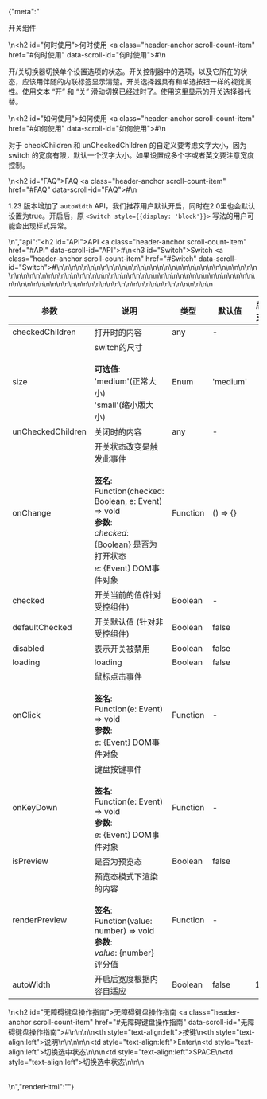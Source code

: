 {"meta":"<p>&#x5F00;&#x5173;&#x7EC4;&#x4EF6;</p>\n<h2 id=\"&#x4F55;&#x65F6;&#x4F7F;&#x7528;\">&#x4F55;&#x65F6;&#x4F7F;&#x7528; <a class=\"header-anchor scroll-count-item\" href=\"#&#x4F55;&#x65F6;&#x4F7F;&#x7528;\" data-scroll-id=\"&#x4F55;&#x65F6;&#x4F7F;&#x7528;\">#</a></h2>\n<p>&#x5F00;/&#x5173;&#x5207;&#x6362;&#x5668;&#x5207;&#x6362;&#x5355;&#x4E2A;&#x8BBE;&#x7F6E;&#x9009;&#x9879;&#x7684;&#x72B6;&#x6001;&#x3002;&#x5F00;&#x5173;&#x63A7;&#x5236;&#x5668;&#x4E2D;&#x7684;&#x9009;&#x9879;&#xFF0C;&#x4EE5;&#x53CA;&#x5B83;&#x6240;&#x5728;&#x7684;&#x72B6;&#x6001;&#xFF0C;&#x5E94;&#x8BE5;&#x7528;&#x4F34;&#x968F;&#x7684;&#x5185;&#x8054;&#x6807;&#x7B7E;&#x663E;&#x793A;&#x6E05;&#x695A;&#x3002;&#x5F00;&#x5173;&#x9009;&#x62E9;&#x5668;&#x5177;&#x6709;&#x548C;&#x5355;&#x9009;&#x6309;&#x94AE;&#x4E00;&#x6837;&#x7684;&#x89C6;&#x89C9;&#x5C5E;&#x6027;&#x3002;&#x4F7F;&#x7528;&#x6587;&#x672C; &#x201C;&#x5F00;&#x201D; &#x548C; &#x201C;&#x5173;&#x201D; &#x6ED1;&#x52A8;&#x5207;&#x6362;&#x5DF2;&#x7ECF;&#x8FC7;&#x65F6;&#x4E86;&#x3002;&#x4F7F;&#x7528;&#x8FD9;&#x91CC;&#x663E;&#x793A;&#x7684;&#x5F00;&#x5173;&#x9009;&#x62E9;&#x5668;&#x4EE3;&#x66FF;&#x3002;</p>\n<h2 id=\"&#x5982;&#x4F55;&#x4F7F;&#x7528;\">&#x5982;&#x4F55;&#x4F7F;&#x7528; <a class=\"header-anchor scroll-count-item\" href=\"#&#x5982;&#x4F55;&#x4F7F;&#x7528;\" data-scroll-id=\"&#x5982;&#x4F55;&#x4F7F;&#x7528;\">#</a></h2>\n<p>&#x5BF9;&#x4E8E; checkChildren &#x548C; unCheckedChildren &#x7684;&#x81EA;&#x5B9A;&#x4E49;&#x8981;&#x8003;&#x8651;&#x6587;&#x5B57;&#x5927;&#x5C0F;&#xFF0C;&#x56E0;&#x4E3A; switch &#x7684;&#x5BBD;&#x5EA6;&#x6709;&#x9650;&#xFF0C;&#x9ED8;&#x8BA4;&#x4E00;&#x4E2A;&#x6C49;&#x5B57;&#x5927;&#x5C0F;&#x3002;&#x5982;&#x679C;&#x8BBE;&#x7F6E;&#x6210;&#x591A;&#x4E2A;&#x5B57;&#x6216;&#x8005;&#x82F1;&#x6587;&#x8981;&#x6CE8;&#x610F;&#x5BBD;&#x5EA6;&#x63A7;&#x5236;&#x3002;</p>\n<h2 id=\"FAQ\">FAQ <a class=\"header-anchor scroll-count-item\" href=\"#FAQ\" data-scroll-id=\"FAQ\">#</a></h2>\n<p>1.23 &#x7248;&#x672C;&#x589E;&#x52A0;&#x4E86; <code>autoWidth</code> API&#xFF0C;&#x6211;&#x4EEC;&#x63A8;&#x8350;&#x7528;&#x6237;&#x9ED8;&#x8BA4;&#x5F00;&#x542F;&#xFF0C;&#x540C;&#x65F6;&#x5728;2.0&#x91CC;&#x4E5F;&#x4F1A;&#x9ED8;&#x8BA4;&#x8BBE;&#x7F6E;&#x4E3A;true&#x3002;&#x5F00;&#x542F;&#x540E;&#xFF0C;&#x539F; <code>&lt;Switch style={{display: &apos;block&apos;}}&gt;</code> &#x5199;&#x6CD5;&#x7684;&#x7528;&#x6237;&#x53EF;&#x80FD;&#x4F1A;&#x51FA;&#x73B0;&#x6837;&#x5F0F;&#x5F02;&#x5E38;&#x3002;</p>\n","api":"<h2 id=\"API\">API <a class=\"header-anchor scroll-count-item\" href=\"#API\" data-scroll-id=\"API\">#</a></h2>\n<h3 id=\"Switch\">Switch <a class=\"header-anchor scroll-count-item\" href=\"#Switch\" data-scroll-id=\"Switch\">#</a></h3>\n<table>\n<thead>\n<tr>\n<th>&#x53C2;&#x6570;</th>\n<th>&#x8BF4;&#x660E;</th>\n<th>&#x7C7B;&#x578B;</th>\n<th>&#x9ED8;&#x8BA4;&#x503C;</th>\n<th>&#x7248;&#x672C;&#x652F;&#x6301;</th>\n</tr>\n</thead>\n<tbody>\n<tr>\n<td>checkedChildren</td>\n<td>&#x6253;&#x5F00;&#x65F6;&#x7684;&#x5185;&#x5BB9;</td>\n<td>any</td>\n<td>-</td>\n<td></td>\n</tr>\n<tr>\n<td>size</td>\n<td>switch&#x7684;&#x5C3A;&#x5BF8;<br><br><strong>&#x53EF;&#x9009;&#x503C;</strong>:<br>&apos;medium&apos;(&#x6B63;&#x5E38;&#x5927;&#x5C0F;)<br>&apos;small&apos;(&#x7F29;&#x5C0F;&#x7248;&#x5927;&#x5C0F;)</td>\n<td>Enum</td>\n<td>&apos;medium&apos;</td>\n<td></td>\n</tr>\n<tr>\n<td>unCheckedChildren</td>\n<td>&#x5173;&#x95ED;&#x65F6;&#x7684;&#x5185;&#x5BB9;</td>\n<td>any</td>\n<td>-</td>\n<td></td>\n</tr>\n<tr>\n<td>onChange</td>\n<td>&#x5F00;&#x5173;&#x72B6;&#x6001;&#x6539;&#x53D8;&#x662F;&#x89E6;&#x53D1;&#x6B64;&#x4E8B;&#x4EF6;<br><br><strong>&#x7B7E;&#x540D;</strong>:<br>Function(checked: Boolean, e: Event) =&gt; void<br><strong>&#x53C2;&#x6570;</strong>:<br><em>checked</em>: {Boolean} &#x662F;&#x5426;&#x4E3A;&#x6253;&#x5F00;&#x72B6;&#x6001;<br><em>e</em>: {Event} DOM&#x4E8B;&#x4EF6;&#x5BF9;&#x8C61;</td>\n<td>Function</td>\n<td>() =&gt; {}</td>\n<td></td>\n</tr>\n<tr>\n<td>checked</td>\n<td>&#x5F00;&#x5173;&#x5F53;&#x524D;&#x7684;&#x503C;(&#x9488;&#x5BF9;&#x53D7;&#x63A7;&#x7EC4;&#x4EF6;)</td>\n<td>Boolean</td>\n<td>-</td>\n<td></td>\n</tr>\n<tr>\n<td>defaultChecked</td>\n<td>&#x5F00;&#x5173;&#x9ED8;&#x8BA4;&#x503C; (&#x9488;&#x5BF9;&#x975E;&#x53D7;&#x63A7;&#x7EC4;&#x4EF6;)</td>\n<td>Boolean</td>\n<td>false</td>\n<td></td>\n</tr>\n<tr>\n<td>disabled</td>\n<td>&#x8868;&#x793A;&#x5F00;&#x5173;&#x88AB;&#x7981;&#x7528;</td>\n<td>Boolean</td>\n<td>false</td>\n<td></td>\n</tr>\n<tr>\n<td>loading</td>\n<td>loading</td>\n<td>Boolean</td>\n<td>false</td>\n<td></td>\n</tr>\n<tr>\n<td>onClick</td>\n<td>&#x9F20;&#x6807;&#x70B9;&#x51FB;&#x4E8B;&#x4EF6;<br><br><strong>&#x7B7E;&#x540D;</strong>:<br>Function(e: Event) =&gt; void<br><strong>&#x53C2;&#x6570;</strong>:<br><em>e</em>: {Event} DOM&#x4E8B;&#x4EF6;&#x5BF9;&#x8C61;</td>\n<td>Function</td>\n<td>-</td>\n<td></td>\n</tr>\n<tr>\n<td>onKeyDown</td>\n<td>&#x952E;&#x76D8;&#x6309;&#x952E;&#x4E8B;&#x4EF6;<br><br><strong>&#x7B7E;&#x540D;</strong>:<br>Function(e: Event) =&gt; void<br><strong>&#x53C2;&#x6570;</strong>:<br><em>e</em>: {Event} DOM&#x4E8B;&#x4EF6;&#x5BF9;&#x8C61;</td>\n<td>Function</td>\n<td>-</td>\n<td></td>\n</tr>\n<tr>\n<td>isPreview</td>\n<td>&#x662F;&#x5426;&#x4E3A;&#x9884;&#x89C8;&#x6001;</td>\n<td>Boolean</td>\n<td>false</td>\n<td></td>\n</tr>\n<tr>\n<td>renderPreview</td>\n<td>&#x9884;&#x89C8;&#x6001;&#x6A21;&#x5F0F;&#x4E0B;&#x6E32;&#x67D3;&#x7684;&#x5185;&#x5BB9;<br><br><strong>&#x7B7E;&#x540D;</strong>:<br>Function(value: number) =&gt; void<br><strong>&#x53C2;&#x6570;</strong>:<br><em>value</em>: {number} &#x8BC4;&#x5206;&#x503C;</td>\n<td>Function</td>\n<td>-</td>\n<td></td>\n</tr>\n<tr>\n<td>autoWidth</td>\n<td>&#x5F00;&#x542F;&#x540E;&#x5BBD;&#x5EA6;&#x6839;&#x636E;&#x5185;&#x5BB9;&#x81EA;&#x9002;&#x5E94;</td>\n<td>Boolean</td>\n<td>false</td>\n<td>1.23</td>\n</tr>\n</tbody>\n</table>\n<h2 id=\"&#x65E0;&#x969C;&#x788D;&#x952E;&#x76D8;&#x64CD;&#x4F5C;&#x6307;&#x5357;\">&#x65E0;&#x969C;&#x788D;&#x952E;&#x76D8;&#x64CD;&#x4F5C;&#x6307;&#x5357; <a class=\"header-anchor scroll-count-item\" href=\"#&#x65E0;&#x969C;&#x788D;&#x952E;&#x76D8;&#x64CD;&#x4F5C;&#x6307;&#x5357;\" data-scroll-id=\"&#x65E0;&#x969C;&#x788D;&#x952E;&#x76D8;&#x64CD;&#x4F5C;&#x6307;&#x5357;\">#</a></h2>\n<table>\n<thead>\n<tr>\n<th style=\"text-align:left\">&#x6309;&#x952E;</th>\n<th style=\"text-align:left\">&#x8BF4;&#x660E;</th>\n</tr>\n</thead>\n<tbody>\n<tr>\n<td style=\"text-align:left\">Enter</td>\n<td style=\"text-align:left\">&#x5207;&#x6362;&#x9009;&#x4E2D;&#x72B6;&#x6001;</td>\n</tr>\n<tr>\n<td style=\"text-align:left\">SPACE</td>\n<td style=\"text-align:left\">&#x5207;&#x6362;&#x9009;&#x4E2D;&#x72B6;&#x6001;</td>\n</tr>\n</tbody>\n</table>\n","renderHtml":"<script>(function(){var import_next = require(\"@alifd/next\");\nvar import_next2 = require(\"@alifd/next\");\nvar import_next3 = require(\"@alifd/next\");\nwindow.loadingRenderScript = function(loading, showMessage = true) {\n  try {\n    if (loading) {\n      ReactDOM.render(/* @__PURE__ */ React.createElement(import_next2.Loading, { visible: true, fullScreen: true }), document.getElementById(\"demo-loading-state\"));\n      return;\n    }\n    ReactDOM.unmountComponentAtNode(document.getElementById(\"demo-loading-state\"));\n    showMessage && import_next3.Message.success(window.localStorage.liveDemo === \"true\" ? \"\\u5207\\u6362\\u5230\\u5728\\u7EBF\\u7F16\\u8F91\\u6A21\\u5F0F\\u6210\\u529F\\uFF0C\\u70B9\\u51FB\\u4EE3\\u7801\\u533A\\u57DF\\u5373\\u53EF\\u7F16\\u8F91\\u9884\\u89C8\\u3002\" : \"\\u5207\\u6362\\u5230\\u9884\\u89C8\\u6A21\\u5F0F\\u6210\\u529F\\uFF0C\\u4EE3\\u7801\\u5C55\\u793A\\u4E3A\\u53EA\\u8BFB\\u6A21\\u5F0F\\u3002\");\n  } catch (e) {\n    import_next3.Message.error(window.localStorage.liveDemo === \"true\" ? \"\\u5207\\u6362\\u5230\\u5728\\u7EBF\\u7F16\\u8F91\\u6A21\\u5F0F\\u5931\\u8D25\\uFF0C\\u8BF7\\u8054\\u7CFB\\u7BA1\\u7406\\u5458\\u3002\" : \"\\u5207\\u6362\\u5230\\u9884\\u89C8\\u6A21\\u5F0F\\u5931\\u8D25\\uFF0C\\u8BF7\\u8054\\u7CFB\\u7BA1\\u7406\\u5458\\u3002\");\n  }\n};\nwindow.demoNames = [];\nwindow.renderFuncs = [];\nReactDOM.render(/* @__PURE__ */ React.createElement(React.Fragment, null, /* @__PURE__ */ React.createElement(\"span\", { id: \"live-demo\", role: \"img\", \"aria-label\": \"edit\", className: \"code-box-expand-trigger\" }, /* @__PURE__ */ React.createElement(\n  import_next.Balloon.Tooltip,\n  {\n    align: \"b\",\n    style: { maxWidth: 320, marginTop: 24 },\n    trigger: /* @__PURE__ */ React.createElement(\n      \"svg\",\n      {\n        id: \"live-on\",\n        viewBox: \"0 0 16 16\",\n        focusable: \"false\",\n        className: \"\",\n        \"data-icon\": \"edit\",\n        width: \"1em\",\n        height: \"1em\",\n        fill: \"currentColor\",\n        \"aria-hidden\": \"true\",\n        style: { boxSizing: \"border-box\", border: \"1.8 solid rgba(0, 0, 0, .45)\", width: 20, height: 20, padding: 2 }\n      },\n      /* @__PURE__ */ React.createElement(\"path\", { d: \"M9.69559557,3.62666667 L2.20866223,11.1146667 L1.8673289,12.3562667 L3.1153289,12.0181333 L10.6011956,4.53226667 L9.69559557,3.62666667 Z M10.4497289,2.87253333 L11.3553289,3.77813333 L12.2673289,2.86613333 C12.4290988,2.70436348 12.4922771,2.46857876 12.4330652,2.24759702 C12.3738533,2.02661528 12.201247,1.85400889 11.9802652,1.79479701 C11.7592835,1.73558513 11.5234988,1.79876346 11.3617289,1.96053333 L10.4497289,2.87253333 L10.4497289,2.87253333 Z M13.0203956,1.20639113 C13.3405419,1.52647328 13.5204044,1.96062968 13.5204044,2.41333333 C13.5204044,2.86603699 13.3405419,3.30019339 13.0203956,3.62026667 L3.6689289,12.9728 L0.346262232,13.8741333 L1.25506223,10.5589333 L10.6075956,1.20639113 C10.9276688,0.886253633 11.3618252,0.706391131 11.8145289,0.706391131 C12.2672326,0.706391131 12.701389,0.886253633 13.0214622,1.20639113 L13.0203956,1.20639113 Z M1,15 L11,15 L11,16 L1,16 L1,15 Z\" })\n    )\n  },\n  /* @__PURE__ */ React.createElement(\"span\", null, \"\\u4F7F\\u7528\\u5728\\u7EBF\\u7F16\\u8F91\\u6A21\\u5F0F\")\n), /* @__PURE__ */ React.createElement(\n  import_next.Balloon.Tooltip,\n  {\n    align: \"b\",\n    style: { maxWidth: 320, marginTop: 24 },\n    trigger: /* @__PURE__ */ React.createElement(\n      \"svg\",\n      {\n        id: \"live-off\",\n        viewBox: \"0 0 16 16\",\n        focusable: \"false\",\n        className: \"\",\n        \"data-icon\": \"edit\",\n        width: \"1em\",\n        height: \"1em\",\n        \"aria-hidden\": \"true\",\n        style: { boxSizing: \"border-box\", border: \"1.8 solid rgba(0, 0, 0, .45)\", width: 20, height: 20, padding: 2, display: \"none\" }\n      },\n      /* @__PURE__ */ React.createElement(\"path\", { d: \"M9.69559557,3.62666667 L2.20866223,11.1146667 L1.8673289,12.3562667 L3.1153289,12.0181333 L10.6011956,4.53226667 L9.69559557,3.62666667 Z M10.4497289,2.87253333 L11.3553289,3.77813333 L12.2673289,2.86613333 C12.4290988,2.70436348 12.4922771,2.46857876 12.4330652,2.24759702 C12.3738533,2.02661528 12.201247,1.85400889 11.9802652,1.79479701 C11.7592835,1.73558513 11.5234988,1.79876346 11.3617289,1.96053333 L10.4497289,2.87253333 L10.4497289,2.87253333 Z M13.0203956,1.20639113 C13.3405419,1.52647328 13.5204044,1.96062968 13.5204044,2.41333333 C13.5204044,2.86603699 13.3405419,3.30019339 13.0203956,3.62026667 L3.6689289,12.9728 L0.346262232,13.8741333 L1.25506223,10.5589333 L10.6075956,1.20639113 C10.9276688,0.886253633 11.3618252,0.706391131 11.8145289,0.706391131 C12.2672326,0.706391131 12.701389,0.886253633 13.0214622,1.20639113 L13.0203956,1.20639113 Z M1,15 L11,15 L11,16 L1,16 L1,15 Z\" })\n    )\n  },\n  /* @__PURE__ */ React.createElement(\"span\", null, \"\\u4F7F\\u7528\\u9884\\u89C8\\u6A21\\u5F0F\")\n)), /* @__PURE__ */ React.createElement(\n  import_next.Balloon.Tooltip,\n  {\n    align: \"b\",\n    style: { maxWidth: 320 },\n    trigger: /* @__PURE__ */ React.createElement(\"span\", { id: \"expand-all\", role: \"img\", \"aria-label\": \"code\", className: \"code-box-expand-trigger\" }, /* @__PURE__ */ React.createElement(\n      \"svg\",\n      {\n        id: \"all-not-expand\",\n        viewBox: \"0 0 16 16\",\n        focusable: \"false\",\n        className: \"\",\n        \"data-icon\": \"code\",\n        fill: \"currentColor\",\n        \"aria-hidden\": \"true\",\n        style: { padding: \"2px 0\" }\n      },\n      /* @__PURE__ */ React.createElement(\"path\", { d: \"M16,0 L16,16 L0,16 L0,0 L16,0 Z M15,1 L1,1 L1,15 L15,15 L15,1 Z M13,11 L13,12 L8,12 L8,11 L13,11 Z M3.33419059,3.86073652 L7.22040532,7.74695124 L3.33419127,11.6331801 L2.62708313,10.9260747 L5.806,7.747 L2.62708313,4.5678433 L3.33419059,3.86073652 Z\" })\n    ), /* @__PURE__ */ React.createElement(\n      \"svg\",\n      {\n        id: \"all-expanded\",\n        viewBox: \"0 0 16 16\",\n        focusable: \"false\",\n        className: \"\",\n        \"data-icon\": \"code\",\n        width: \"1em\",\n        height: \"1em\",\n        \"aria-hidden\": \"true\",\n        style: { display: \"none\", padding: \"2px 0\" }\n      },\n      /* @__PURE__ */ React.createElement(\"path\", { d: \"M16,0 L16,16 L0,16 L0,0 L16,0 Z M15,1 L1,1 L1,15 L15,15 L15,1 Z M13,11 L13,12 L8,12 L8,11 L13,11 Z M3.33419059,3.86073652 L7.22040532,7.74695124 L3.33419127,11.6331801 L2.62708313,10.9260747 L5.806,7.747 L2.62708313,4.5678433 L3.33419059,3.86073652 Z\" })\n    ))\n  },\n  /* @__PURE__ */ React.createElement(\"span\", null, \"\\u5C55\\u5F00\\u6240\\u6709\\u4EE3\\u7801\")\n), /* @__PURE__ */ React.createElement(\n  import_next.Balloon.Tooltip,\n  {\n    align: \"b\",\n    style: { maxWidth: 320 },\n    trigger: /* @__PURE__ */ React.createElement(\"span\", { id: \"debug-demo\", role: \"img\", \"aria-label\": \"debug\", className: \"code-box-expand-trigger\" }, /* @__PURE__ */ React.createElement(\"svg\", { id: \"debug-hide\", width: \"20px\", height: \"20px\", viewBox: \"0 0 20 20\", fill: \"currentColor\" }, /* @__PURE__ */ React.createElement(\"path\", { d: \"M16.413,5.123 L17.497,5.125 L17.4938579,5.24712566 C17.4124011,6.50550853 16.4031377,7.52061238 15.1270346,7.59281941 L15.1270346,7.59281941 L14.7841667,7.60199902 L14.7841667,9.95 L17.834,9.95 L17.831,10.959 L14.7841667,10.9566667 L14.7841667,13.0316667 L14.7801982,13.2199617 L14.7627557,13.5369659 L14.8923079,13.5922729 L15.0760387,13.6769401 C16.2193459,14.2436639 16.9714896,15.3821922 17.0442066,16.6561778 L17.0442066,16.6561778 L17.049,16.817 L16.041,16.815 L16.0369034,16.6766262 C15.977166,15.8346669 15.5050511,15.0825334 14.7825181,14.6606226 L14.7825181,14.6606226 L14.5732891,14.538447 L14.4929745,14.7670366 L14.3977548,15.0175969 C13.9586581,16.0904742 13.1783448,16.9922153 12.1738893,17.5807743 C11.3678119,18.0526063 10.4502591,18.3006331 9.5161454,18.2991922 C8.58163819,18.3008405 7.66433888,18.0528072 6.8585976,17.5807666 C5.77722924,16.9468191 4.95575892,15.9497869 4.54036671,14.767059 L4.54036671,14.767059 L4.46020284,14.5388119 L4.25109728,14.6604582 L4.09864344,14.7565156 C3.45588133,15.1940269 3.04845604,15.9027194 2.99379785,16.67833 L2.99379785,16.67833 L2.988,16.817 L1.981,16.815 L1.98660477,16.6560529 C2.06302813,15.314598 2.89278604,14.1232567 4.13931435,13.5914585 L4.13931435,13.5914585 L4.26860859,13.5362986 L4.24966701,13.2084637 L4.24663589,13.0264918 L4.24666666,10.955 L1.197,10.955 L1.2,9.946 L4.24666666,9.94916666 L4.24666666,7.59660523 L4.04660524,7.59666667 L3.84744418,7.58883329 C3.25325975,7.54182361 2.6925671,7.28480262 2.2680489,6.86028442 L2.2680489,6.86028442 L2.13280475,6.71387571 C1.78900766,6.31075438 1.58128642,5.80905308 1.53950003,5.28088914 L1.53950003,5.28088914 L1.533,5.123 L2.618,5.125 L2.62315839,5.21874346 C2.68759515,5.89583723 3.22449438,6.44084418 3.90945934,6.5057741 L3.90945934,6.5057741 L4.03681945,6.51225743 L14.9841667,6.5125 L15.1220431,6.50595782 C15.8026115,6.44103331 16.3435021,5.90036306 16.4084549,5.21958988 L16.4084549,5.21958988 L16.413,5.123 Z M13.7,7.59664574 L5.33083334,7.59752091 L5.33083334,13.0325 L5.33809023,13.2809236 C5.37672347,13.9404662 5.56904731,14.574915 5.90158405,15.1427371 C6.4707333,16.1166781 7.40862559,16.8201762 8.50312303,17.0940194 L8.50312303,17.0940194 L8.97333334,17.1966415 L8.973,9.244 L10.061,9.247 L10.0583333,17.1899644 L10.2957078,17.1448102 L10.5315479,17.0928761 C11.6216842,16.8196938 12.5603581,16.1186245 13.1309897,15.1426111 C13.4628207,14.5757511 13.6554534,13.9381428 13.6930063,13.2822658 L13.6930063,13.2822658 L13.7,13.0380922 L13.7,7.59664574 Z M9.67166666,1.2 L9.94946991,1.20765814 C10.5902009,1.24335099 11.1774701,1.40349507 11.6876465,1.68145803 C12.2650485,1.99511049 12.7390562,2.46911818 13.0525889,3.04630002 L13.0525889,3.04630002 L13.1645227,3.26967079 C13.3738758,3.72555777 13.495913,4.2354958 13.5265083,4.78469633 L13.5265083,4.78469633 L13.533,5.021 L12.527,5.019 L12.5208902,4.8181819 C12.4911588,4.33711391 12.3726061,3.90241819 12.1697037,3.53081905 C11.9481223,3.12205789 11.6121088,2.78604432 11.2028132,2.56417225 C10.828898,2.35743243 10.3832897,2.23842323 9.88647544,2.21195 L9.88647544,2.21195 L9.67656315,2.20672661 L9.35916666,2.20666666 L9.11516207,2.2140909 C8.63471889,2.24374606 8.20055659,2.3619904 7.82860231,2.56430863 C7.41544155,2.79041125 7.08700404,3.11884877 6.86198002,3.5307879 L6.86198002,3.5307879 L6.76748586,3.72015117 C6.62182946,4.04481669 6.53549448,4.41405034 6.51076216,4.81686753 L6.51076216,4.81686753 L6.504,5.021 L5.497,5.019 L5.5043248,4.78469675 C5.54001765,4.1439658 5.70016173,3.55669654 5.97812469,3.04652017 C6.29196922,2.46904388 6.76626177,1.99502471 7.34373435,1.68161345 C7.86205179,1.39947142 8.45947065,1.23827271 9.11167854,1.20558259 L9.11167854,1.20558259 L9.36451498,1.19994903 L9.67166666,1.2 Z\" })), /* @__PURE__ */ React.createElement(\"svg\", { id: \"debug-show\", width: \"20px\", height: \"20px\", viewBox: \"0 0 20 20\", style: { display: \"none\" } }, /* @__PURE__ */ React.createElement(\"path\", { d: \"M16.413,5.123 L17.497,5.125 L17.4938579,5.24712566 C17.4124011,6.50550853 16.4031377,7.52061238 15.1270346,7.59281941 L15.1270346,7.59281941 L14.7841667,7.60199902 L14.7841667,9.95 L17.834,9.95 L17.831,10.959 L14.7841667,10.9566667 L14.7841667,13.0316667 L14.7801982,13.2199617 L14.7627557,13.5369659 L14.8923079,13.5922729 L15.0760387,13.6769401 C16.2193459,14.2436639 16.9714896,15.3821922 17.0442066,16.6561778 L17.0442066,16.6561778 L17.049,16.817 L16.041,16.815 L16.0369034,16.6766262 C15.977166,15.8346669 15.5050511,15.0825334 14.7825181,14.6606226 L14.7825181,14.6606226 L14.5732891,14.538447 L14.4929745,14.7670366 L14.3977548,15.0175969 C13.9586581,16.0904742 13.1783448,16.9922153 12.1738893,17.5807743 C11.3678119,18.0526063 10.4502591,18.3006331 9.5161454,18.2991922 C8.58163819,18.3008405 7.66433888,18.0528072 6.8585976,17.5807666 C5.77722924,16.9468191 4.95575892,15.9497869 4.54036671,14.767059 L4.54036671,14.767059 L4.46020284,14.5388119 L4.25109728,14.6604582 L4.09864344,14.7565156 C3.45588133,15.1940269 3.04845604,15.9027194 2.99379785,16.67833 L2.99379785,16.67833 L2.988,16.817 L1.981,16.815 L1.98660477,16.6560529 C2.06302813,15.314598 2.89278604,14.1232567 4.13931435,13.5914585 L4.13931435,13.5914585 L4.26860859,13.5362986 L4.24966701,13.2084637 L4.24663589,13.0264918 L4.24666666,10.955 L1.197,10.955 L1.2,9.946 L4.24666666,9.94916666 L4.24666666,7.59660523 L4.04660524,7.59666667 L3.84744418,7.58883329 C3.25325975,7.54182361 2.6925671,7.28480262 2.2680489,6.86028442 L2.2680489,6.86028442 L2.13280475,6.71387571 C1.78900766,6.31075438 1.58128642,5.80905308 1.53950003,5.28088914 L1.53950003,5.28088914 L1.533,5.123 L2.618,5.125 L2.62315839,5.21874346 C2.68759515,5.89583723 3.22449438,6.44084418 3.90945934,6.5057741 L3.90945934,6.5057741 L4.03681945,6.51225743 L14.9841667,6.5125 L15.1220431,6.50595782 C15.8026115,6.44103331 16.3435021,5.90036306 16.4084549,5.21958988 L16.4084549,5.21958988 L16.413,5.123 Z M13.7,7.59664574 L5.33083334,7.59752091 L5.33083334,13.0325 L5.33809023,13.2809236 C5.37672347,13.9404662 5.56904731,14.574915 5.90158405,15.1427371 C6.4707333,16.1166781 7.40862559,16.8201762 8.50312303,17.0940194 L8.50312303,17.0940194 L8.97333334,17.1966415 L8.973,9.244 L10.061,9.247 L10.0583333,17.1899644 L10.2957078,17.1448102 L10.5315479,17.0928761 C11.6216842,16.8196938 12.5603581,16.1186245 13.1309897,15.1426111 C13.4628207,14.5757511 13.6554534,13.9381428 13.6930063,13.2822658 L13.6930063,13.2822658 L13.7,13.0380922 L13.7,7.59664574 Z M9.67166666,1.2 L9.94946991,1.20765814 C10.5902009,1.24335099 11.1774701,1.40349507 11.6876465,1.68145803 C12.2650485,1.99511049 12.7390562,2.46911818 13.0525889,3.04630002 L13.0525889,3.04630002 L13.1645227,3.26967079 C13.3738758,3.72555777 13.495913,4.2354958 13.5265083,4.78469633 L13.5265083,4.78469633 L13.533,5.021 L12.527,5.019 L12.5208902,4.8181819 C12.4911588,4.33711391 12.3726061,3.90241819 12.1697037,3.53081905 C11.9481223,3.12205789 11.6121088,2.78604432 11.2028132,2.56417225 C10.828898,2.35743243 10.3832897,2.23842323 9.88647544,2.21195 L9.88647544,2.21195 L9.67656315,2.20672661 L9.35916666,2.20666666 L9.11516207,2.2140909 C8.63471889,2.24374606 8.20055659,2.3619904 7.82860231,2.56430863 C7.41544155,2.79041125 7.08700404,3.11884877 6.86198002,3.5307879 L6.86198002,3.5307879 L6.76748586,3.72015117 C6.62182946,4.04481669 6.53549448,4.41405034 6.51076216,4.81686753 L6.51076216,4.81686753 L6.504,5.021 L5.497,5.019 L5.5043248,4.78469675 C5.54001765,4.1439658 5.70016173,3.55669654 5.97812469,3.04652017 C6.29196922,2.46904388 6.76626177,1.99502471 7.34373435,1.68161345 C7.86205179,1.39947142 8.45947065,1.23827271 9.11167854,1.20558259 L9.11167854,1.20558259 L9.36451498,1.19994903 L9.67166666,1.2 Z\" })))\n  },\n  /* @__PURE__ */ React.createElement(\"span\", null, \"\\u663E\\u793A\\u8C03\\u8BD5demo\")\n)), document.getElementById(\"global-control\"));\n})()</script>"}